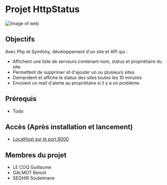 # Projet HttpStatus

![Image of web](https://anotherwhiskyformisterbukowski.com/wp-content/uploads/2018/02/le-web-daujourdhui-1.jpg)

## Objectifs

Avec Php et Symfony, développement d'un site et API qui :
* Affichent une liste de serveurs contenant nom, status et propriétaire du site. 
* Permettent de supprimer et d'ajouter un ou plusieurs sites.
* Demandent et affiche le status des sites toutes les 10 minutes
* Envoient un mail d'alerte au propriétaire si il y a un problème.

## Prérequis
* Todo

## Accès (Après installation et lancement)
* [LocalHost sur le port 8000](http://localhost:8000/login)

## Membres du projet

* LE COQ Guillaume
* GALMOT Benoit
* SEGHIR Souleimane
